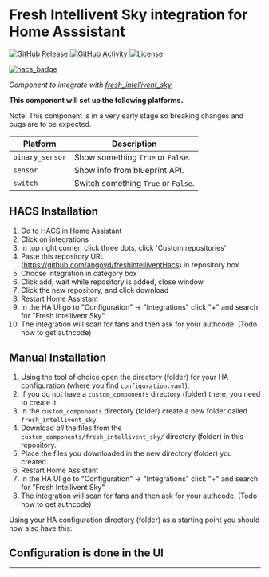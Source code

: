 # Fresh Intellivent Sky integration for Home Asssistant

[![GitHub Release][releases-shield]][releases]
[![GitHub Activity][commits-shield]][commits]
[![License][license-shield]](LICENSE)

[![hacs_badge](https://img.shields.io/badge/HACS-Custom-41BDF5.svg?style=for-the-badge)](https://github.com/hacs/integration)

_Component to integrate with [fresh_intellivent_sky][fresh_intellivent_sky]._

**This component will set up the following platforms.**

Note! This component is in a very early stage so breaking changes and bugs are to be expected.

Platform | Description
-- | --
`binary_sensor` | Show something `True` or `False`.
`sensor` | Show info from blueprint API.
`switch` | Switch something `True` or `False`.

## HACS Installation

1. Go to HACS in Home Assistant
2. Click on integrations
3. In top right corner, click three dots, click 'Custom repositories'
4. Paste this repository URL (https://github.com/angoyd/freshintelliventHacs) in repository box
5. Choose integration in category box
6. Click add, wait while repository is added, close window
7. Click the new repository, and click download
8. Restart Home Assistant
9. In the HA UI go to "Configuration" -> "Integrations" click "+" and search for "Fresh Intellivent Sky"
10. The integration will scan for fans and then ask for your authcode. (Todo how to get authcode)


## Manual Installation

1. Using the tool of choice open the directory (folder) for your HA configuration (where you find `configuration.yaml`).
2. If you do not have a `custom_components` directory (folder) there, you need to create it.
3. In the `custom_components` directory (folder) create a new folder called `fresh_intellivent_sky`.
4. Download _all_ the files from the `custom_components/fresh_intellivent_sky/` directory (folder) in this repository.
5. Place the files you downloaded in the new directory (folder) you created.
6. Restart Home Assistant
7. In the HA UI go to "Configuration" -> "Integrations" click "+" and search for "Fresh Intellivent Sky"
8. The integration will scan for fans and then ask for your authcode. (Todo how to get authcode)

Using your HA configuration directory (folder) as a starting point you should now also have this:

## Configuration is done in the UI

<!---->

***

[fresh_intellivent_sky]: https://github.com/angoyd/freshintelliventHacs
[commits-shield]: https://img.shields.io/github/commit-activity/y/angoyd/freshintelliventHacs.svg?style=for-the-badge
[commits]: https://github.com/angoyd/freshintelliventHacs/commits/master
[hacs]: https://github.com/custom-components/hacs
[license-shield]: https://img.shields.io/github/license/angoyd/freshintelliventHacs.svg?style=for-the-badge
[releases-shield]: https://img.shields.io/github/release/angoyd/freshintelliventHacs.svg?style=for-the-badge
[releases]: https://github.com/angoyd/freshintelliventHacs/releases

